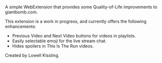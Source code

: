 A simple WebExtension that provides some Quality-of-Life improvements to giantbomb.com.

This extension is a work in progress, and currently offers the following enhancements:
- Previous Video and Next Video buttons for videos in playlists.
- Easily selectable emoji for the live stream chat.
- Hides spoilers in This Is The Run videos.

Created by Lowell Kissling.
